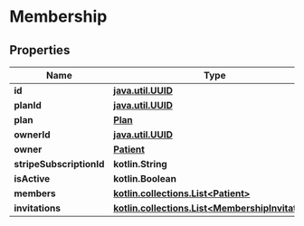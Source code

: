 
# Membership

## Properties
Name | Type | Description | Notes
------------ | ------------- | ------------- | -------------
**id** | [**java.util.UUID**](java.util.UUID.md) |  |  [optional]
**planId** | [**java.util.UUID**](java.util.UUID.md) |  |  [optional]
**plan** | [**Plan**](Plan.md) |  |  [optional]
**ownerId** | [**java.util.UUID**](java.util.UUID.md) |  |  [optional]
**owner** | [**Patient**](Patient.md) |  |  [optional]
**stripeSubscriptionId** | **kotlin.String** |  |  [optional]
**isActive** | **kotlin.Boolean** |  |  [optional]
**members** | [**kotlin.collections.List&lt;Patient&gt;**](Patient.md) |  |  [optional]
**invitations** | [**kotlin.collections.List&lt;MembershipInvitation&gt;**](MembershipInvitation.md) |  |  [optional]



